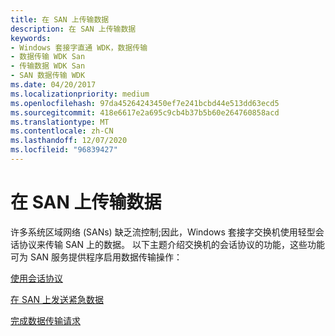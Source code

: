 ```yaml
---
title: 在 SAN 上传输数据
description: 在 SAN 上传输数据
keywords:
- Windows 套接字直通 WDK，数据传输
- 数据传输 WDK San
- 传输数据 WDK San
- SAN 数据传输 WDK
ms.date: 04/20/2017
ms.localizationpriority: medium
ms.openlocfilehash: 97da45264243450ef7e241bcbd44e513dd63ecd5
ms.sourcegitcommit: 418e6617e2a695c9cb4b37b5b60e264760858acd
ms.translationtype: MT
ms.contentlocale: zh-CN
ms.lasthandoff: 12/07/2020
ms.locfileid: "96839427"
---
```

# <a name="transferring-data-on-a-san"></a>在 SAN 上传输数据





许多系统区域网络 (SANs) 缺乏流控制;因此，Windows 套接字交换机使用轻型会话协议来传输 SAN 上的数据。 以下主题介绍交换机的会话协议的功能，这些功能可为 SAN 服务提供程序启用数据传输操作：

[使用会话协议](using-session-protocol.md)

[在 SAN 上发送紧急数据](sending-urgent-data-on-a-san.md)

[完成数据传输请求](completing-data-transfer-requests.md)

 

 





